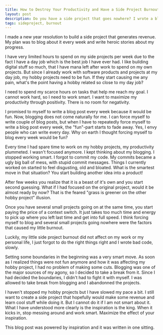 ```yaml
---
title: How to Destroy Your Productivity and Have a Side Project Burnout
layout: post
description: Do you have a side project that goes nowhere? I wrote a blog post going through a little side project burnout
tags: sideproject, burnout
---
```


I made a new year resolution to build a side project that generates revenue. My plan was to blog about it every week and write heroic stories about my progress.

I have very limited hours to spend on my side projects per week due to the fact I have a day job which is the best job I have ever had. I like building digital stuff so much, that I have mana left after work to spend on my own projects. But since I already work with software products and projects at my day job, my hobby projects need to be fun. If they start causing me any pain, what's the point having a hobby related so close to my day job?

I need to spend my scarce hours on tasks that help me reach my goal. I cannot work hard, so I need to work smart. I want to maximize my productivity through positivity. There is no room for negativity.

I promised to myself to write a blog post every week because it would be fun. Now, blogging does not come naturally for me. I can force myself to write couple of blog posts, but when I have to repeatedly force myself to write a blog post every week, the "fun"-part starts to fade away. Yes, I envy people who can write every day. Why on earth I thought forcing myself to blog every week would be fun?

Every time I had spare time to work on my hobby projects, my productivity plummeted. I wasn't focused anymore. I kept thinking about my blogging. I stopped working smart. I forgot to commit my code. My commits became a ugly big ball of mess, with stupid commit messages. Things I currently worked on started to feel disgusting, old and bloated. What is the smartest move in that situation? You start building another idea into a product!

After few weeks you realize that it is a beast of it's own and you start second guessing. What if I had focused on the original project, would it be almost ready by now? That is the feared "grass is greener on the other hobby project" illusion.

Once you have several small projects going on at the same time, you start paying the price of a context switch. It just takes too much time and energy to pick up where you left last time and get into full speed. I think forcing myself to blog and several small projects going nowhere were the factors that caused my little burnout.

Luckily, my little side project burnout did not affect on my work or my personal life, I just forgot to do the right things right and I wrote bad code, slowly.

Setting some boundaries in the beginning was a very smart move. As soon as I realized things were not fun anymore and how it was affecting my hobby project, I had no problem of making some cuts. Blogging was one of the major sources of my agony, so I decided to take a break from it. Since I had decided the boundaries, I didn't had to fight it with myself. I was allowed to take break from blogging and I abandonned the projects.

I haven't stopped my hobby projects but I have slowed my pace a bit. I still want to create a side project that hopefully would make some revenue and learn cool stuff while doing it. But I cannot do it if I am not smart about it. What I have understood more clearly is the inspiration is the king. When it kicks in, stop messing around and work smart. Maximize the effect of your inspiration.

This blog post was powered by inspiration and it was written in one sitting.

